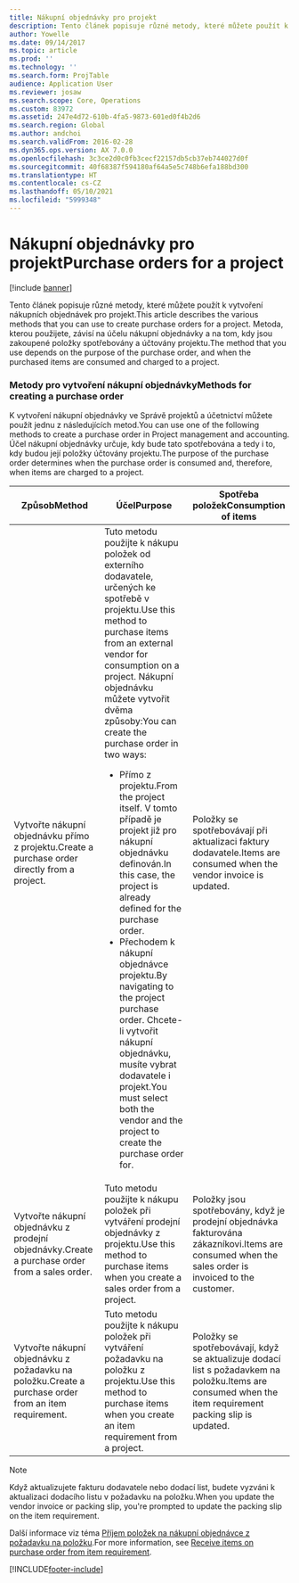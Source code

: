 ```yaml
---
title: Nákupní objednávky pro projekt
description: Tento článek popisuje různé metody, které můžete použít k vytvoření nákupních objednávek pro projekt. Metoda, kterou použijete, závisí na účelu nákupní objednávky a na tom, kdy jsou zakoupené položky spotřebovány a účtovány projektu.
author: Yowelle
ms.date: 09/14/2017
ms.topic: article
ms.prod: ''
ms.technology: ''
ms.search.form: ProjTable
audience: Application User
ms.reviewer: josaw
ms.search.scope: Core, Operations
ms.custom: 83972
ms.assetid: 247e4d72-610b-4fa5-9873-601ed0f4b2d6
ms.search.region: Global
ms.author: andchoi
ms.search.validFrom: 2016-02-28
ms.dyn365.ops.version: AX 7.0.0
ms.openlocfilehash: 3c3ce2d0c0fb3cecf22157db5cb37eb744027d0f
ms.sourcegitcommit: 40f68387f594180af64a5e5c748b6efa188bd300
ms.translationtype: HT
ms.contentlocale: cs-CZ
ms.lasthandoff: 05/10/2021
ms.locfileid: "5999348"
---
```

# <a name="purchase-orders-for-a-project"></a><span data-ttu-id="f2701-104">Nákupní objednávky pro projekt</span><span class="sxs-lookup"><span data-stu-id="f2701-104">Purchase orders for a project</span></span>

[!include [banner](../includes/banner.md)]

<span data-ttu-id="f2701-105">Tento článek popisuje různé metody, které můžete použít k vytvoření nákupních objednávek pro projekt.</span><span class="sxs-lookup"><span data-stu-id="f2701-105">This article describes the various methods that you can use to create purchase orders for a project.</span></span> <span data-ttu-id="f2701-106">Metoda, kterou použijete, závisí na účelu nákupní objednávky a na tom, kdy jsou zakoupené položky spotřebovány a účtovány projektu.</span><span class="sxs-lookup"><span data-stu-id="f2701-106">The method that you use depends on the purpose of the purchase order, and when the purchased items are consumed and charged to a project.</span></span>

### <a name="methods-for-creating-a-purchase-order"></a><span data-ttu-id="f2701-107">Metody pro vytvoření nákupní objednávky</span><span class="sxs-lookup"><span data-stu-id="f2701-107">Methods for creating a purchase order</span></span>

<span data-ttu-id="f2701-108">K vytvoření nákupní objednávky ve Správě projektů a účetnictví můžete použít jednu z následujících metod.</span><span class="sxs-lookup"><span data-stu-id="f2701-108">You can use one of the following methods to create a purchase order in Project management and accounting.</span></span> <span data-ttu-id="f2701-109">Účel nákupní objednávky určuje, kdy bude tato spotřebována a tedy i to, kdy budou její položky účtovány projektu.</span><span class="sxs-lookup"><span data-stu-id="f2701-109">The purpose of the purchase order determines when the purchase order is consumed and, therefore, when items are charged to a project.</span></span>

<table>
<colgroup>
<col width="33%" />
<col width="33%" />
<col width="33%" />
</colgroup>
<thead>
<tr class="header">
<th><span data-ttu-id="f2701-110">Způsob</span><span class="sxs-lookup"><span data-stu-id="f2701-110">Method</span></span></th>
<th><span data-ttu-id="f2701-111">Účel</span><span class="sxs-lookup"><span data-stu-id="f2701-111">Purpose</span></span></th>
<th><span data-ttu-id="f2701-112">Spotřeba položek</span><span class="sxs-lookup"><span data-stu-id="f2701-112">Consumption of items</span></span></th>
</tr>
</thead>
<tbody>
<tr class="odd">
<td><span data-ttu-id="f2701-113">Vytvořte nákupní objednávku přímo z projektu.</span><span class="sxs-lookup"><span data-stu-id="f2701-113">Create a purchase order directly from a project.</span></span></td>
<td><span data-ttu-id="f2701-114">Tuto metodu použijte k nákupu položek od externího dodavatele, určených ke spotřebě v projektu.</span><span class="sxs-lookup"><span data-stu-id="f2701-114">Use this method to purchase items from an external vendor for consumption on a project.</span></span> <span data-ttu-id="f2701-115">Nákupní objednávku můžete vytvořit dvěma způsoby:</span><span class="sxs-lookup"><span data-stu-id="f2701-115">You can create the purchase order in two ways:</span></span>
<ul>
<li><span data-ttu-id="f2701-116">Přímo z projektu.</span><span class="sxs-lookup"><span data-stu-id="f2701-116">From the project itself.</span></span> <span data-ttu-id="f2701-117">V tomto případě je projekt již pro nákupní objednávku definován.</span><span class="sxs-lookup"><span data-stu-id="f2701-117">In this case, the project is already defined for the purchase order.</span></span></li>
<li><span data-ttu-id="f2701-118">Přechodem k nákupní objednávce projektu.</span><span class="sxs-lookup"><span data-stu-id="f2701-118">By navigating to the project purchase order.</span></span> <span data-ttu-id="f2701-119">Chcete-li vytvořit nákupní objednávku, musíte vybrat dodavatele i projekt.</span><span class="sxs-lookup"><span data-stu-id="f2701-119">You must select both the vendor and the project to create the purchase order for.</span></span></li>
</ul></td>
<td><span data-ttu-id="f2701-120">Položky se spotřebovávají při aktualizaci faktury dodavatele.</span><span class="sxs-lookup"><span data-stu-id="f2701-120">Items are consumed when the vendor invoice is updated.</span></span></td>
</tr>
<tr class="even">
<td><span data-ttu-id="f2701-121">Vytvořte nákupní objednávku z prodejní objednávky.</span><span class="sxs-lookup"><span data-stu-id="f2701-121">Create a purchase order from a sales order.</span></span></td>
<td><span data-ttu-id="f2701-122">Tuto metodu použijte k nákupu položek při vytváření prodejní objednávky z projektu.</span><span class="sxs-lookup"><span data-stu-id="f2701-122">Use this method to purchase items when you create a sales order from a project.</span></span></td>
<td><span data-ttu-id="f2701-123">Položky jsou spotřebovány, když je prodejní objednávka fakturována zákazníkovi.</span><span class="sxs-lookup"><span data-stu-id="f2701-123">Items are consumed when the sales order is invoiced to the customer.</span></span></td>
</tr>
<tr class="odd">
<td><span data-ttu-id="f2701-124">Vytvořte nákupní objednávku z požadavku na položku.</span><span class="sxs-lookup"><span data-stu-id="f2701-124">Create a purchase order from an item requirement.</span></span></td>
<td><span data-ttu-id="f2701-125">Tuto metodu použijte k nákupu položek při vytváření požadavku na položku z projektu.</span><span class="sxs-lookup"><span data-stu-id="f2701-125">Use this method to purchase items when you create an item requirement from a project.</span></span></td>
<td><span data-ttu-id="f2701-126">Položky se spotřebovávají, když se aktualizuje dodací list s požadavkem na položku.</span><span class="sxs-lookup"><span data-stu-id="f2701-126">Items are consumed when the item requirement packing slip is updated.</span></span></td>
</tr>
</tbody>
</table>

> [!NOTE] 
> <span data-ttu-id="f2701-127">Když aktualizujete fakturu dodavatele nebo dodací list, budete vyzváni k aktualizaci dodacího listu v požadavku na položku.</span><span class="sxs-lookup"><span data-stu-id="f2701-127">When you update the vendor invoice or packing slip, you're prompted to update the packing slip on the item requirement.</span></span>

<span data-ttu-id="f2701-128">Další informace viz téma [Příjem položek na nákupní objednávce z požadavku na položku](tasks/receive-items-purchase-order-item-requirement.md).</span><span class="sxs-lookup"><span data-stu-id="f2701-128">For more information, see [Receive items on purchase order from item requirement](tasks/receive-items-purchase-order-item-requirement.md).</span></span>



[!INCLUDE[footer-include](../includes/footer-banner.md)]